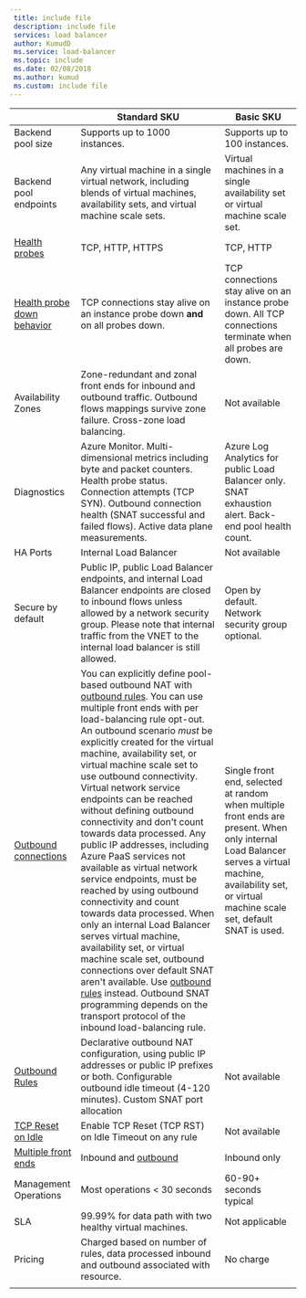 ```yaml
---
 title: include file
 description: include file
 services: load balancer
 author: KumudD
 ms.service: load-balancer
 ms.topic: include
 ms.date: 02/08/2018
 ms.author: kumud
 ms.custom: include file
---
```


| | Standard SKU | Basic SKU |
| --- | --- | --- |
| Backend pool size | Supports up to 1000 instances. | Supports up to 100 instances. |
| Backend pool endpoints | Any virtual machine in a single virtual network, including blends of virtual machines, availability sets, and virtual machine scale sets. | Virtual machines in a single availability set or virtual machine scale set. |
| [Health probes](../articles/load-balancer/load-balancer-custom-probe-overview.md#types) | TCP, HTTP, HTTPS | TCP, HTTP |
| [Health probe down behavior](../articles/load-balancer/load-balancer-custom-probe-overview.md#probedown) | TCP connections stay alive on an instance probe down __and__ on all probes down. | TCP connections stay alive on an instance probe down. All TCP connections terminate when all probes are down. |
| Availability Zones | Zone-redundant and zonal front ends for inbound and outbound traffic. Outbound flows mappings survive zone failure. Cross-zone load balancing. | Not available |
| Diagnostics | Azure Monitor. Multi-dimensional metrics including byte and packet counters. Health probe status. Connection attempts (TCP SYN). Outbound connection health (SNAT successful and failed flows). Active data plane measurements. | Azure Log Analytics for public Load Balancer only. SNAT exhaustion alert. Back-end pool health count. |
| HA Ports | Internal Load Balancer | Not available |
| Secure by default | Public IP, public Load Balancer endpoints, and internal Load Balancer endpoints are closed to inbound flows unless allowed by a network security group. Please note that internal traffic from the VNET to the internal load balancer is still allowed. | Open by default. Network security group optional. |
| [Outbound connections](../articles/load-balancer/load-balancer-outbound-connections.md) | You can explicitly define pool-based outbound NAT with [outbound rules](../articles/load-balancer/load-balancer-outbound-rules-overview.md). You can use multiple front ends with per load-balancing rule opt-out. An outbound scenario _must_ be explicitly created for the virtual machine, availability set, or virtual machine scale set to use outbound connectivity. Virtual network service endpoints can be reached without defining outbound connectivity and don't count towards data processed. Any public IP addresses, including Azure PaaS services not available as virtual network service endpoints, must be reached by using outbound connectivity and count towards data processed. When only an internal Load Balancer serves virtual machine, availability set, or virtual machine scale set, outbound connections over default SNAT aren't available. Use [outbound rules](../articles/load-balancer/load-balancer-outbound-rules-overview.md) instead. Outbound SNAT programming depends on the transport protocol  of the inbound load-balancing rule. | Single front end, selected at random when multiple front ends are present. When only internal Load Balancer serves a virtual machine, availability set, or virtual machine scale set, default SNAT is used. |
| [Outbound Rules](../articles/load-balancer/load-balancer-outbound-rules-overview.md) | Declarative outbound NAT configuration, using public IP addresses or public IP prefixes or both. Configurable outbound idle timeout (4-120 minutes). Custom SNAT port allocation | Not available |
| [TCP Reset on Idle](../articles/load-balancer/load-balancer-tcp-reset.md) | Enable TCP Reset (TCP RST) on Idle Timeout on any rule | Not available |
| [Multiple front ends](../articles/load-balancer/load-balancer-multivip-overview.md) | Inbound and [outbound](../articles/load-balancer/load-balancer-outbound-connections.md) | Inbound only |
| Management Operations | Most operations < 30 seconds | 60-90+ seconds typical |
| SLA | 99.99% for data path with two healthy virtual machines. | Not applicable | 
| Pricing | Charged based on number of rules, data processed inbound and outbound associated with resource. | No charge |
|  |  |  |
